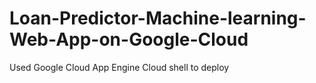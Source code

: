 # Loan-Predictor-Machine-learning-Web-App-on-Google-Cloud

Used Google Cloud App Engine Cloud shell to deploy
